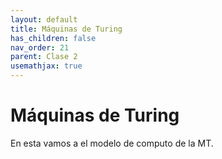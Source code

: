 ```yaml
---
layout: default
title: Máquinas de Turing
has_children: false
nav_order: 21
parent: Clase 2
usemathjax: true
---
```

# Máquinas de Turing

En esta vamos a el modelo de computo de la MT.

